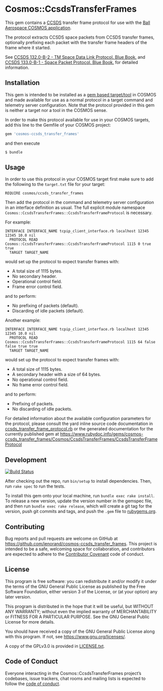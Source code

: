 # Cosmos::CcsdsTransferFrames

This gem contains a [CCSDS](https://public.ccsds.org/default.aspx) transfer frame protocol for use with the [Ball Aerospace COSMOS application](http://cosmosrb.com).

The protocol extracts CCSDS space packets from CCSDS transfer frames, optionally prefixing each packet with the transfer frame headers of the frame where it started.

See [CCSDS 132.0-B-2 - TM Space Data Link Protocol. Blue Book.](https://public.ccsds.org/Pubs/132x0b2.pdf) and [CCSDS 133.0-B-1 - Space Packet Protocol. Blue Book.](https://public.ccsds.org/Pubs/133x0b1c2.pdf) for detailed information.

## Installation

This gem is intended to be installed as a [gem based target/tool](http://cosmosrb.com/docs/gemtargets/) in COSMOS and made available for use as a normal protocol in a target command and telemetry server configuration. Note that the protocol provided in this gem is neither a target nor a tool in the COSMOS sense.

In order to make this protocol available for use in your COSMOS targets, add this line to the Gemfile of your COSMOS project:

```ruby
gem 'cosmos-ccsds_transfer_frames'
```

and then execute

```sh
$ bundle
```

## Usage

In order to use this protocol in your COSMOS target first make sure to add the following to the `target.txt` file for your target:

```
REQUIRE cosmos/ccsds_transfer_frames
```

Then add the protocol in the command and telemetry server configuration in an interface definition as usual. The full explicit module namespace `Cosmos::CcsdsTransferFrames::CcsdsTransferFrameProtocol` is necessary.

For example:

```
INTERFACE INTERFACE_NAME tcpip_client_interface.rb localhost 12345 12345 10.0 nil
  PROTOCOL READ Cosmos::CcsdsTransferFrames::CcsdsTransferFrameProtocol 1115 0 true true
  TARGET TARGET_NAME
```

would set up the protocol to expect transfer frames with:

* A total size of 1115 bytes.
* No secondary header.
* Operational control field.
* Frame error control field.

and to perform:

* No prefixing of packets (default).
* Discarding of idle packets (default).

Another example:

```
INTERFACE INTERFACE_NAME tcpip_client_interface.rb localhost 12345 12345 10.0 nil
  PROTOCOL READ Cosmos::CcsdsTransferFrames::CcsdsTransferFrameProtocol 1115 64 false false true true
  TARGET TARGET_NAME
```

would set up the protocol to expect transfer frames with:

* A total size of 1115 bytes.
* A secondary header with a size of 64 bytes.
* No operational control field.
* No frame error control field.

and to perform:

* Prefixing of packets.
* No discarding of idle packets.

For detailed information about the available configuration parameters for the protocol, please consult the yard inline source code documentation in [ccsds_transfer_frame_protocol.rb](lib/cosmos/ccsds_transfer_frames/ccsds_transfer_frame_protocol.rb) or the generated documentation for the currently published gem at https://www.rubydoc.info/gems/cosmos-ccsds_transfer_frames/Cosmos/CcsdsTransferFrames/CcsdsTransferFrameProtocol

## Development

[![Build Status](https://travis-ci.org/ienorand/cosmos-ccsds_transfer_frames.svg?branch=master)](https://travis-ci.org/ienorand/cosmos-ccsds_transfer_frames)

After checking out the repo, run `bin/setup` to install dependencies. Then, run `rake spec` to run the tests.

To install this gem onto your local machine, run `bundle exec rake install`. To release a new version, update the version number in the gemspec file, and then run `bundle exec rake release`, which will create a git tag for the version, push git commits and tags, and push the `.gem` file to [rubygems.org](https://rubygems.org).

## Contributing

Bug reports and pull requests are welcome on GitHub at https://github.com/ienorand/cosmos-ccsds_transfer_frames. This project is intended to be a safe, welcoming space for collaboration, and contributors are expected to adhere to the [Contributor Covenant](http://contributor-covenant.org) code of conduct.

## License

This program is free software: you can redistribute it and/or modify
it under the terms of the GNU General Public License as published by
the Free Software Foundation, either version 3 of the License, or
(at your option) any later version.

This program is distributed in the hope that it will be useful,
but WITHOUT ANY WARRANTY; without even the implied warranty of
MERCHANTABILITY or FITNESS FOR A PARTICULAR PURPOSE.  See the
GNU General Public License for more details.

You should have received a copy of the GNU General Public License
along with this program.  If not, see <https://www.gnu.org/licenses/>.

A copy of the GPLv3.0 is provided in [LICENSE.txt](LICENSE.txt).

## Code of Conduct

Everyone interacting in the Cosmos::CcsdsTransferFrames project’s codebases, issue trackers, chat rooms and mailing lists is expected to follow the [code of conduct](https://github.com/ienorand/cosmos-ccsds_transfer_frames/blob/master/CODE_OF_CONDUCT.md).
